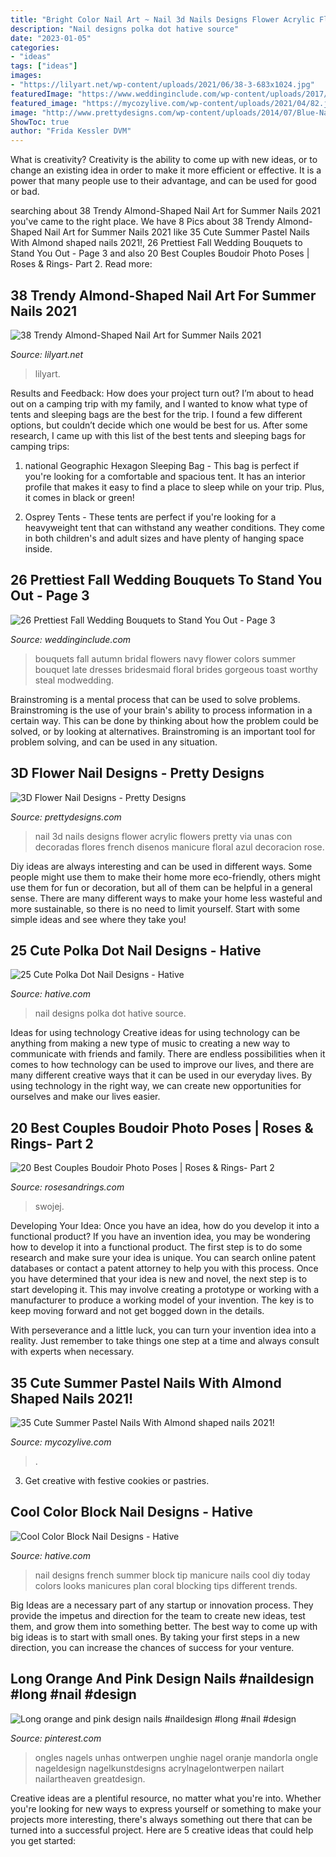 ```yaml
---
title: "Bright Color Nail Art ~ Nail 3d Nails Designs Flower Acrylic Flowers Pretty Via Unas Con Decoradas Flores French Disenos Manicure Floral Azul Decoracion Rose"
description: "Nail designs polka dot hative source"
date: "2023-01-05"
categories:
- "ideas"
tags: ["ideas"]
images:
- "https://lilyart.net/wp-content/uploads/2021/06/38-3-683x1024.jpg"
featuredImage: "https://www.weddinginclude.com/wp-content/uploads/2017/08/bright-inspirational-blooming-fall-wedding-bouquets-.jpg"
featured_image: "https://mycozylive.com/wp-content/uploads/2021/04/82.jpg"
image: "http://www.prettydesigns.com/wp-content/uploads/2014/07/Blue-Nails1.jpg"
ShowToc: true
author: "Frida Kessler DVM"
---
```



What is creativity?
Creativity is the ability to come up with new ideas, or to change an existing idea in order to make it more efficient or effective. It is a power that many people use to their advantage, and can be used for good or bad.

	

		
searching about 38 Trendy Almond-Shaped Nail Art for Summer Nails 2021 you've came to the right place. We have 8 Pics about 38 Trendy Almond-Shaped Nail Art for Summer Nails 2021 like 35 Cute Summer Pastel Nails With Almond shaped nails 2021!, 26 Prettiest Fall Wedding Bouquets to Stand You Out - Page 3 and also 20 Best Couples Boudoir Photo Poses | Roses &amp; Rings- Part 2. Read more:
		
    
## 38 Trendy Almond-Shaped Nail Art For Summer Nails 2021

<img loading=lazy src="https://lilyart.net/wp-content/uploads/2021/06/38-3-683x1024.jpg" onerror="this.onerror=null;this.src='https://tse1.mm.bing.net/th?id=OIP.esjUg9OyPhI0-JYh7SjrtAHaLG&amp;pid=15.1';" alt="38 Trendy Almond-Shaped Nail Art for Summer Nails 2021">

_Source: lilyart.net_

>lilyart. 

	

Results and Feedback: How does your project turn out?
I’m about to head out on a camping trip with my family, and I wanted to know what type of tents and sleeping bags are the best for the trip. I found a few different options, but couldn’t decide which one would be best for us. After some research, I came up with this list of the best tents and sleeping bags for camping trips:
1) national Geographic Hexagon Sleeping Bag - This bag is perfect if you're looking for a comfortable and spacious tent. It has an interior profile that makes it easy to find a place to sleep while on your trip. Plus, it comes in black or green!

2) Osprey Tents - These tents are perfect if you're looking for a heavyweight tent that can withstand any weather conditions. They come in both children's and adult sizes and have plenty of hanging space inside.

    
## 26 Prettiest Fall Wedding Bouquets To Stand You Out - Page 3

<img loading=lazy src="https://www.weddinginclude.com/wp-content/uploads/2017/08/bright-inspirational-blooming-fall-wedding-bouquets-.jpg" onerror="this.onerror=null;this.src='https://tse2.mm.bing.net/th?id=OIP.Wg9iOski5hOu03IDfHPV6gHaLG&amp;pid=15.1';" alt="26 Prettiest Fall Wedding Bouquets to Stand You Out - Page 3">

_Source: weddinginclude.com_

>bouquets fall autumn bridal flowers navy flower colors summer bouquet late dresses bridesmaid floral brides gorgeous toast worthy steal modwedding. 

	

Brainstroming is a mental process that can be used to solve problems. Brainstroming is the use of your brain's ability to process information in a certain way. This can be done by thinking about how the problem could be solved, or by looking at alternatives. Brainstroming is an important tool for problem solving, and can be used in any situation.

    
## 3D Flower Nail Designs - Pretty Designs

<img loading=lazy src="http://www.prettydesigns.com/wp-content/uploads/2014/07/Blue-Nails1.jpg" onerror="this.onerror=null;this.src='https://tse1.mm.bing.net/th?id=OIP.eZvL7tmTXA7OdjUkIRRcqAHaJ4&amp;pid=15.1';" alt="3D Flower Nail Designs - Pretty Designs">

_Source: prettydesigns.com_

>nail 3d nails designs flower acrylic flowers pretty via unas con decoradas flores french disenos manicure floral azul decoracion rose. 

	

Diy ideas are always interesting and can be used in different ways. Some people might use them to make their home more eco-friendly, others might use them for fun or decoration, but all of them can be helpful in a general sense. There are many different ways to make your home less wasteful and more sustainable, so there is no need to limit yourself. Start with some simple ideas and see where they take you!

    
## 25 Cute Polka Dot Nail Designs - Hative

<img loading=lazy src="https://hative.com/wp-content/uploads/2014/11/polka-dot-nail-designs/6-cute-polka-dot-nail-designs.jpg" onerror="this.onerror=null;this.src='https://tse3.mm.bing.net/th?id=OIP.prhemaxB3RxlYJQdMmPPYgHaLH&amp;pid=15.1';" alt="25 Cute Polka Dot Nail Designs - Hative">

_Source: hative.com_

>nail designs polka dot hative source. 

	

Ideas for using technology
Creative ideas for using technology can be anything from making a new type of music to creating a new way to communicate with friends and family. There are endless possibilities when it comes to how technology can be used to improve our lives, and there are many different creative ways that it can be used in our everyday lives. By using technology in the right way, we can create new opportunities for ourselves and make our lives easier.

    
## 20 Best Couples Boudoir Photo Poses | Roses &amp; Rings- Part 2

<img loading=lazy src="https://www.rosesandrings.com/wp-content/uploads/2020/04/Sexy-Couples-Boudoir-Photos-12.jpg" onerror="this.onerror=null;this.src='https://tse3.mm.bing.net/th?id=OIP.X1WGRRL0kIIeoVr78gbaigHaJQ&amp;pid=15.1';" alt="20 Best Couples Boudoir Photo Poses | Roses &amp; Rings- Part 2">

_Source: rosesandrings.com_

>swojej. 

	

Developing Your Idea: Once you have an idea, how do you develop it into a functional product?
If you have an invention idea, you may be wondering how to develop it into a functional product. The first step is to do some research and make sure your idea is unique. You can search online patent databases or contact a patent attorney to help you with this process.
Once you have determined that your idea is new and novel, the next step is to start developing it. This may involve creating a prototype or working with a manufacturer to produce a working model of your invention. The key is to keep moving forward and not get bogged down in the details.

With perseverance and a little luck, you can turn your invention idea into a reality. Just remember to take things one step at a time and always consult with experts when necessary.

    
## 35 Cute Summer Pastel Nails With Almond Shaped Nails 2021!

<img loading=lazy src="https://mycozylive.com/wp-content/uploads/2021/04/82.jpg" onerror="this.onerror=null;this.src='https://tse1.mm.bing.net/th?id=OIP.B4KhFLh9QteOYM6oEAq8vgHaLH&amp;pid=15.1';" alt="35 Cute Summer Pastel Nails With Almond shaped nails 2021!">

_Source: mycozylive.com_

>. 

	

3. Get creative with festive cookies or pastries.

    
## Cool Color Block Nail Designs - Hative

<img loading=lazy src="https://hative.com/wp-content/uploads/2014/11/color-block-nail-designs/4-color-block-nail-designs.jpg" onerror="this.onerror=null;this.src='https://tse2.mm.bing.net/th?id=OIP.KWENX93F0jTHgFzxaj5jUQHaJ4&amp;pid=15.1';" alt="Cool Color Block Nail Designs - Hative">

_Source: hative.com_

>nail designs french summer block tip manicure nails cool diy today colors looks manicures plan coral blocking tips different trends. 

	

Big Ideas are a necessary part of any startup or innovation process. They provide the impetus and direction for the team to create new ideas, test them, and grow them into something better. The best way to come up with big ideas is to start with small ones. By taking your first steps in a new direction, you can increase the chances of success for your venture.

    
## Long Orange And Pink Design Nails #naildesign #long #nail #design

<img loading=lazy src="https://i.pinimg.com/736x/a6/24/4c/a6244c24c5d33603e1af76f5f39e3565.jpg" onerror="this.onerror=null;this.src='https://tse3.mm.bing.net/th?id=OIP.XRAypqMzpyJrdV2iZLbdXQHaNJ&amp;pid=15.1';" alt="Long orange and pink design nails #naildesign #long #nail #design">

_Source: pinterest.com_

>ongles nagels unhas ontwerpen unghie nagel oranje mandorla ongle nageldesign nagelkunstdesigns acrylnagelontwerpen nailart nailartheaven greatdesign. 

	

Creative ideas are a plentiful resource, no matter what you're into. Whether you're looking for new ways to express yourself or something to make your projects more interesting, there's always something out there that can be turned into a successful project. Here are 5 creative ideas that could help you get started: 

